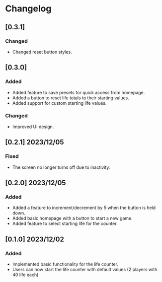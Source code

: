 <!--
CHANGELOG CONVENTION

IMPACT CATEGORIES:
- `Added`: Introduces new features or functionalities.
- `Changed`: Modifies existing functionality or behavior.
- `Deprecated`: Flags features marked for removal in future releases, providing advance notice.
- `Removed`: Communicates the removal of existing features, alerting users to changes that may affect their usage.
- `Fixed`: Resolves bug issues, crucial for stability.
- `Security`: Addresses security-related changes or fixes vulnerabilities, emphasizing the importance of updates for security reasons.
- `Performance`: Includes enhancements to speed, efficiency, or resource utilization.

VERSIONING SCHEME:
A.B.C

A (Major): Represents significant changes, like major updates or big changes to how the app works.
B (Minor): Indicates the addition of new features, improvements, or important changes, usually without breaking existing functionality.
C (Patch): Denotes fixes for small issues, updates, or patches that don't break anything already in the app.

EXAMPLE:
### Added
- New feature description.

### Changed
- Modified functionality details.

### Deprecated
- Deprecated feature details.

### Removed
- Removed feature information.

### Fixed
- Bug fix details.

### Security
- Security-related changes or vulnerability fixes.

### Performance
- Improved loading times for a smoother user experience.

Versioning Example:
1.0.0
-->



# Changelog

## [0.3.1]

### Changed

- Changed reset button styles.

## [0.3.0]

### Added

- Added feature to save presets for quick access from homepage.
- Added a button to reset life totals to their starting values.
- Added support for custom starting life values.

### Changed

- Improved UI design.

## [0.2.1] 2023/12/05

### Fixed

- The screen no longer turns off due to inactivity.

## [0.2.0] 2023/12/05

### Added

- Added a feature to increment/decrement by 5 when the button is held down.
- Added basic homepage with a button to start a new game.
- Added feature to select starting life for the counter.

## [0.1.0] 2023/12/02

### Added

- Implemented basic functionality for the life counter.
- Users can now start the life counter with default values (2 players with 40 life each)
